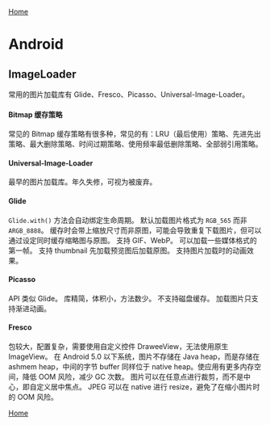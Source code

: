 [Home](../../README.md)

# Android

## ImageLoader
常用的图片加载库有 Glide、Fresco、Picasso、Universal-Image-Loader。

#### Bitmap 缓存策略
常见的 Bitmap 缓存策略有很多种，常见的有：LRU（最后使用）策略、先进先出策略、最大删除策略、时间过期策略、使用频率最低删除策略、全部弱引用策略。

#### Universal-Image-Loader
最早的图片加载库。年久失修，可视为被废弃。

#### Glide
`Glide.with()` 方法会自动绑定生命周期。
默认加载图片格式为 `RGB_565` 而非 `ARGB_8888`。
缓存时会带上缩放尺寸而非原图，可能会导致重复下载图片，但可以通过设定同时缓存缩略图与原图。
支持 GIF、WebP。
可以加载一些媒体格式的第一帧。
支持 thumbnail 先加载预览图后加载原图。
支持图片加载时的动画效果。

#### Picasso
API 类似 Glide。
库精简，体积小，方法数少。
不支持磁盘缓存。
加载图片只支持渐进动画。

#### Fresco
包较大，配置复杂，需要使用自定义控件 DraweeView，无法使用原生 ImageView。
在 Android 5.0 以下系统，图片不存储在 Java heap，而是存储在 ashmem heap，中间的字节 buffer 同样位于 native heap。使应用有更多内存空间，降低 OOM 风险，减少 GC 次数。
图片可以在任意点进行裁剪，而不是中心，即自定义居中焦点。
JPEG 可以在 native 进行 resize，避免了在缩小图片时的 OOM 风险。


[Home](../../README.md)